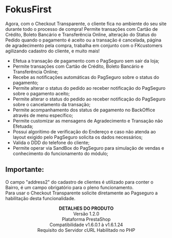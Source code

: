 # FokusFirst

Agora, com o Checkout Transparente, o cliente fica no ambiente do seu site durante todo o processo de compra! Permite transações com Cartão de Crédito, Boleto Bancário e Transferência Online, alteração do Status do Pedido quando o pagamento é aceito ou a transação é cancelada, página de agradecimento pela compra, trabalha em conjunto com o FKcustomers agilizando cadastro do cliente, e muito mais!

* Efetua a transação de pagamento com o PagSeguro sem sair da loja;
* Permite transações com Cartão de Crédito, Boleto Bancário e Transferência Online;
* Recebe as notificações automáticas do PagSeguro sobre o status do pagamento;
* Permite alterar o status do pedido ao receber notificação do PagSeguro sobre o pagamento aceito;
* Permite alterar o status do pedido ao receber notificação do PagSeguro sobre o cancelamento da transação;
* Permite acompanhamento dos status de pagamento no BackOffice através de menu específico;
* Permite customizar as mensagens de Agradecimento e Transação não Efetuada;
* Possui algorítimo de verificação do Endereço e caso não atenda ao layout exigido pelo PagSeguro solicita os dados necessários;
* Valida o DDD do telefone do cliente;
* Permite operar via SandBox do PagSeguro para simulação de vendas e conhecimento do funcionamento do módulo;

## Importante:
O campo "address2" do cadastro de clientes é utilizado para conter o Bairro, é um campo obrigatório para o pleno funcionamento. <br>
Para usar o Checkout Transparente solicite diretamente ao Pagseguro a habilitação desta funcionalidade.

<p align="center">
<strong>DETALHES DO PRODUTO</strong> <br>
Versão 1.2.0 <br>
Plataforma PrestaShop <br>
Compatibilidade v1.6.0.1 à v1.6.1.24 <br>
Requisito do Servidor cURL Habilitado no PHP <br>
</p>  
